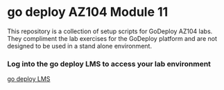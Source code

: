 # go deploy AZ104 Module 11

This repository is a collection of setup scripts for GoDeploy AZ104 labs. They compliment the lab exercises for the GoDeploy platform and are not designed to be used in a stand alone environment.

### Log into the go deploy LMS to access your lab environment

<a href="https://lms.godeploy.it" target="_blank">
    go deploy LMS
</a>
